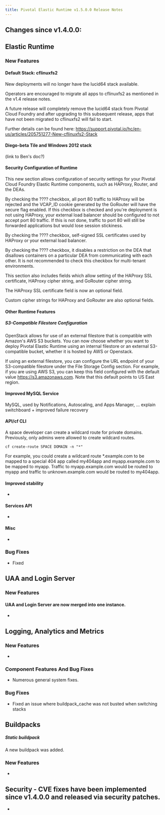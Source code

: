 ```yaml
---
title: Pivotal Elastic Runtime v1.5.0.0 Release Notes
---
```


## Changes since v1.4.0.0:

## Elastic Runtime

### New Features

#### Default Stack: cflinuxfs2

New deployments will no longer have the lucid64 stack available.

Operators are encouraged to migrate all apps to cflinuxfs2 as mentioned in the v1.4 release notes.

A future release will completely remove the lucid64 stack from Pivotal Cloud Foundry and after upgrading to this subsequent release, apps that have not been migrated to cflinuxfs2 will fail to start.

Further details can be found here: https://support.pivotal.io/hc/en-us/articles/205751277-New-cflinuxfs2-Stack

#### Diego-beta Tile and Windows 2012 stack 

(link to Ben's doc?)

#### Security Configuration of Runtime

This new section allows configuration of security settings for your Pivotal Cloud Foundry Elastic Runtime components, such as HAProxy, Router, and the DEAs.

By checking the ???? checkbox, all port 80 traffic to HAProxy will be rejected and the VCAP_ID cookie generated by the GoRouter will have the secure flag enabled. If this checkbox is checked and you're deployment is not using HAProxy, your external load balancer should be configured to not accept port 80 traffic.  If this is not done, traffic to port 80 will still be forwarded applications but would lose session stickiness.

By checking the ???? checkbox, self-signed SSL certificates used by HAProxy or your external load balancer. 

By checking the ???? checkbox, it disables a restriction on the DEA that disallows containers on a particular DEA from communicating with each other.  It is not recommended to check this checkbox for multi-tenant environments.  

This section also includes fields which allow setting of the HAProxy SSL certificate, HAProxy cipher string, and GoRouter cipher string. 

The HAProxy SSL certificate field is now an optional field.

Custom cipher strings for HAProxy and GoRouter are also optional fields.

#### Other Runtime Features

##### S3-Compatible Filestore Configuration

OpenStack allows for use of an external filestore that is compatible with Amazon's AWS S3 buckets. You can now choose whether you want to deploy Pivotal Elastic Runtime using an internal filestore or an external S3-compatible bucket, whether it is hosted by AWS or Openstack.

If using an external filestore, you can configure the URL endpoint of your S3-compatible filestore under the File Storage Config section. For example, if you are using AWS S3, you can keep this field configured with the default value https://s3.amazonaws.com. Note that this default points to US East region.

#### Improved MySQL Service
MySQL, used by Notifications, Autoscaling, and Apps Manager, ... explain switchboard + improved failure recovery

#### API/cf CLI

A space developer can create a wildcard route for private domains.  Previously, only admins were allowed to create wildcard routes.

`cf create-route SPACE DOMAIN -n "*"`

For example, you could create a wildcard route *.example.com to be mapped to a special 404 app called my404app and myapp.example.com to be mapped to myapp.
Traffic to myapp.example.com would be routed to myapp and traffic to unknown.example.com would be routed to my404app. 

#### Improved stability
* 

#### Services API
* 

#### Misc
* 

### Bug Fixes
* Fixed 

## UAA and Login Server
### New Features
#### UAA and Login Server are now merged into one instance.
* 

## Logging, Analytics and Metrics
### New Features

* 

### Component Features And Bug Fixes
* Numerous general system fixes.

### Bug Fixes

* Fixed an issue where buildpack_cache was not busted when switching stacks

## Buildpacks

##### Static buildpack

A new buildpack was added.

### New Features

* 

## Security - CVE fixes have been implemented since v1.4.0.0 and released via security patches.

* 

